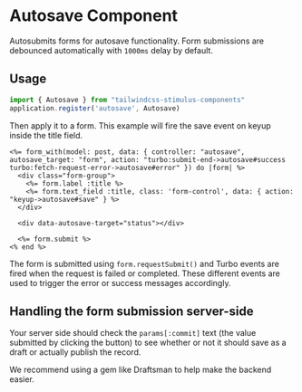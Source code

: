 # Autosave Component

Autosubmits forms for autosave functionality. Form submissions are debounced automatically with `1000ms` delay by default. 

## Usage

```js
import { Autosave } from "tailwindcss-stimulus-components"
application.register('autosave', Autosave)
```

Then apply it to a form. This example will fire the save event on keyup inside the title field.

```erb
<%= form_with(model: post, data: { controller: "autosave", autosave_target: "form", action: "turbo:submit-end->autosave#success turbo:fetch-request-error->autosave#error" }) do |form| %>
  <div class="form-group">
    <%= form.label :title %>
    <%= form.text_field :title, class: 'form-control', data: { action: "keyup->autosave#save" } %>
  </div>

  <div data-autosave-target="status"></div>

  <%= form.submit %>
<% end %>
```

The form is submitted using `form.requestSubmit()` and Turbo events are fired when the request is failed or completed. These different events are used to trigger the error or success messages accordingly.


## Handling the form submission server-side

Your server side should check the `params[:commit]` text (the value submitted by clicking the button) to see whether or not it should save as a draft or actually publish the record.

We recommend using a gem like Draftsman to help make the backend easier.